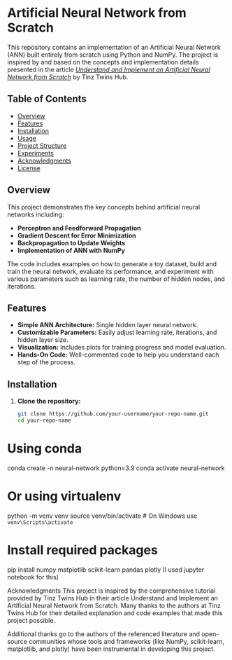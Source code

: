 # Artificial Neural Network from Scratch

This repository contains an implementation of an Artificial Neural Network (ANN) built entirely from scratch using Python and NumPy. The project is inspired by and based on the concepts and implementation details presented in the article [*Understand and Implement an Artificial Neural Network from Scratch*](https://tinztwinshub.com/data-science/a-beginners-guide-to-developing-an-artificial-neural-network-from-zero/) by Tinz Twins Hub.

## Table of Contents

- [Overview](#overview)
- [Features](#features)
- [Installation](#installation)
- [Usage](#usage)
- [Project Structure](#project-structure)
- [Experiments](#experiments)
- [Acknowledgments](#acknowledgments)
- [License](#license)

## Overview

This project demonstrates the key concepts behind artificial neural networks including:
- **Perceptron and Feedforward Propagation**
- **Gradient Descent for Error Minimization**
- **Backpropagation to Update Weights**
- **Implementation of ANN with NumPy**

The code includes examples on how to generate a toy dataset, build and train the neural network, evaluate its performance, and experiment with various parameters such as learning rate, the number of hidden nodes, and iterations.

## Features

- **Simple ANN Architecture:** Single hidden layer neural network.
- **Customizable Parameters:** Easily adjust learning rate, iterations, and hidden layer size.
- **Visualization:** Includes plots for training progress and model evaluation.
- **Hands-On Code:** Well-commented code to help you understand each step of the process.

## Installation

1. **Clone the repository:**

   ```bash
   git clone https://github.com/your-username/your-repo-name.git
   cd your-repo-name
# Using conda
conda create -n neural-network python=3.9
conda activate neural-network

# Or using virtualenv
python -m venv venv
source venv/bin/activate  # On Windows use `venv\Scripts\activate`

# Install required packages
pip install numpy matplotlib scikit-learn pandas plotly
(I used jupyter notebook for this)


Acknowledgments
This project is inspired by the comprehensive tutorial provided by Tinz Twins Hub in their article Understand and Implement an Artificial Neural Network from Scratch. Many thanks to the authors at Tinz Twins Hub for their detailed explanation and code examples that made this project possible.

Additional thanks go to the authors of the referenced literature and open-source communities whose tools and frameworks (like NumPy, scikit-learn, matplotlib, and plotly) have been instrumental in developing this project.


